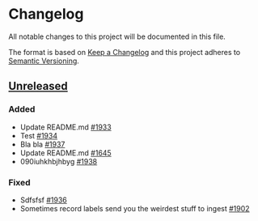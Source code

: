 # Changelog

All notable changes to this project will be documented in this file.

The format is based on [Keep a Changelog](http://keepachangelog.com/)
and this project adheres to [Semantic Versioning](http://semver.org/).

## [Unreleased](https://github.com/atomisthqa/handlers/tree/HEAD)

### Added

-   Update README.md [#1933](https://github.com/atomisthqa/handlers/issues/1933)
-   Test [#1934](https://github.com/atomisthqa/handlers/issues/1934)
-   Bla bla [#1937](https://github.com/atomisthqa/handlers/issues/1937)
-   Update README.md [#1645](https://github.com/atomisthqa/handlers/issues/1645)
-   090iuhkhbjhbyg [#1938](https://github.com/atomisthqa/handlers/issues/1938)

### Fixed

-   Sdfsfsf [#1936](https://github.com/atomisthqa/handlers/issues/1936)
-   Sometimes record labels send you the weirdest stuff to ingest [#1902](https://github.com/atomisthqa/handlers/issues/1902) 
